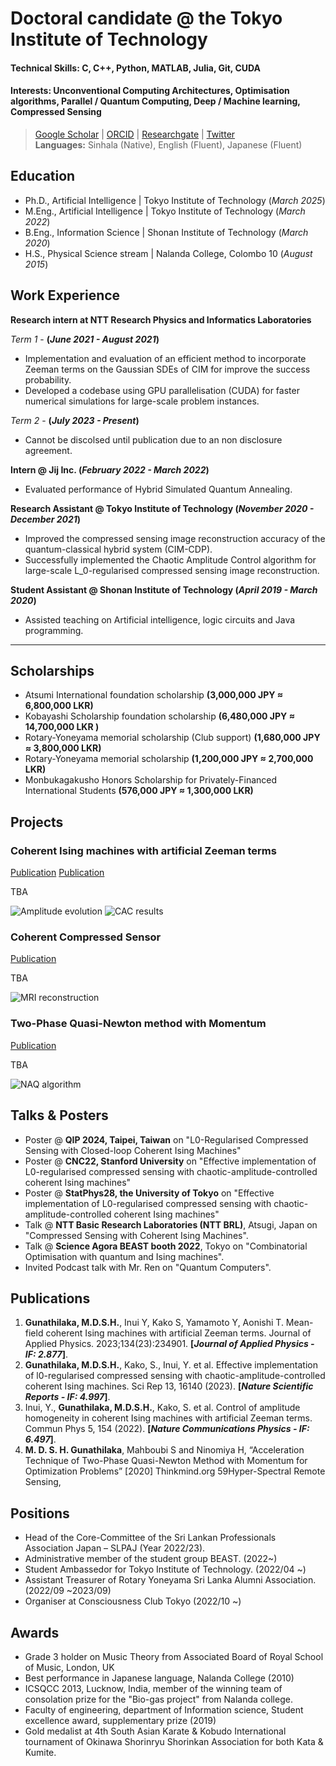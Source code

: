 # Doctoral candidate @ the Tokyo Institute of Technology

#### Technical Skills: C, C++, Python, MATLAB, Julia, Git, CUDA
#### Interests: Unconventional Computing Architectures, Optimisation algorithms, Parallel / Quantum Computing, Deep / Machine learning, Compressed Sensing
> [Google Scholar](https://scholar.google.com/citations?user=AoeGGVQAAAAJ&hl=en) | [ORCID](https://orcid.org/0000-0003-3611-2795) | [Researchgate](https://www.researchgate.net/profile/Sudeera_Gunathilaka) | [Twitter](https://twitter.com/sudeera_etal) <br>
> **Languages:** Sinhala (Native), English (Fluent), Japanese (Fluent)

## Education
- Ph.D., Artificial Intelligence | Tokyo Institute of Technology (_March 2025_)								       		
- M.Eng., Artificial Intelligence | Tokyo Institute of Technology (_March 2022_)	 			        		
- B.Eng., Information Science | Shonan Institute of Technology (_March 2020_)
- H.S., Physical Science stream | Nalanda College, Colombo 10 (_August 2015_)

## Work Experience
**Research intern at NTT Research Physics and Informatics Laboratories**

*Term 1* - **(_June 2021 - August 2021_)**
- Implementation and evaluation of an efficient method to incorporate Zeeman terms on the Gaussian SDEs of CIM for improve the success probability.
- Developed a codebase using GPU parallelisation (CUDA) for faster numerical simulations for large-scale problem instances.  
  
*Term 2* - **(_July 2023 - Present_)**
- Cannot be discolsed until publication due to an non disclosure agreement.

**Intern @ Jij Inc. (_February 2022 - March 2022_)**
- Evaluated performance of Hybrid Simulated Quantum Annealing.

**Research Assistant @ Tokyo Institute of Technology (_November 2020 - December 2021_)**
- Improved the compressed sensing image reconstruction accuracy of the quantum-classical hybrid system (CIM-CDP).
- Successfully implemented the Chaotic Amplitude Control algorithm for large-scale L_0-regularised compressed sensing image reconstruction.

**Student Assistant @ Shonan Institute of Technology (_April 2019 - March 2020_)**
- Assisted teaching on Artificial intelligence, logic circuits and Java programming.

****
## Scholarships

- Atsumi International foundation scholarship **(3,000,000 JPY ≈ 6,800,000 LKR)**
- Kobayashi Scholarship foundation scholarship **(6,480,000 JPY ≈ 14,700,000 LKR )**
- Rotary-Yoneyama memorial scholarship (Club support) **(1,680,000 JPY ≈ 3,800,000 LKR)**
- Rotary-Yoneyama memorial scholarship **(1,200,000 JPY ≈ 2,700,000 LKR)**
- Monbukagakusho Honors Scholarship for Privately-Financed International Students **(576,000 JPY ≈ 1,300,000 LKR)**


## Projects

### Coherent Ising machines with artificial Zeeman terms
[Publication](https://doi.org/10.1063/5.0176248)
[Publication](https://doi.org/10.1038/s42005-022-00927-x)

TBA

![Amplitude evolution](/assets/img/mfz_Figure_1.png)
![CAC results](/assets/img/gac.webp)

### Coherent Compressed Sensor
[Publication](https://doi.org/10.1038/s41598-023-43364-8)

TBA

![MRI reconstruction](/assets/img/gacs_Figure_6.png)


### Two-Phase Quasi-Newton method with Momentum
[Publication](http://www.thinkmind.org/index.php?view=article&articleid=eknow_2020_2_60_60037)

TBA

![NAQ algorithm](/assets/img/naq.png)

## Talks & Posters
- Poster @ **QIP 2024, Taipei, Taiwan** on "L0-Regularised Compressed Sensing with Closed-loop Coherent Ising Machines"
- Poster @ **CNC22, Stanford University** on "Effective implementation of L0-regularised compressed sensing with chaotic-amplitude-controlled coherent Ising machines"
- Poster @ **StatPhys28, the University of Tokyo** on "Effective implementation of L0-regularised compressed sensing with chaotic-amplitude-controlled coherent Ising machines"
- Talk @ **NTT Basic Research Laboratories (NTT BRL)**, Atsugi, Japan on "Compressed Sensing with Coherent Ising Machines".
- Talk @ **Science Agora BEAST booth 2022**, Tokyo on "Combinatorial Optimisation with quantum and Ising machines".
- Invited Podcast talk with Mr. Ren on "Quantum Computers".

## Publications
1. **Gunathilaka, M.D.S.H.**, Inui Y, Kako S, Yamamoto Y, Aonishi T. Mean-field coherent Ising machines with artificial Zeeman terms. Journal of Applied Physics. 2023;134(23):234901. **[_Journal of Applied Physics - IF: 2.877_]**.
2. **Gunathilaka, M.D.S.H.**, Kako, S., Inui, Y. et al. Effective implementation of l0-regularised compressed sensing with chaotic-amplitude-controlled coherent Ising machines. Sci Rep 13, 16140 (2023). **[_Nature Scientific Reports - IF: 4.997_]**.
3. Inui, Y., **Gunathilaka, M.D.S.H.**, Kako, S. et al. Control of amplitude homogeneity in coherent Ising machines with artificial Zeeman terms. Commun Phys 5, 154 (2022). **[_Nature Communications Physics - IF: 6.497_]**.
4. **M. D. S. H. Gunathilaka**, Mahboubi S and Ninomiya H, “Acceleration Technique of Two-Phase Quasi-Newton Method with Momentum for Optimization Problems” [2020] Thinkmind.org 59Hyper-Spectral Remote Sensing, 

## Positions 
- Head of the Core-Committee of the Sri Lankan Professionals Association Japan – SLPAJ (Year 2022/23).
- Administrative member of the student group BEAST. (2022~)
- Student Ambassedor for Tokyo Institute of Technology. (2022/04 ~)
- Assistant Treasurer of Rotary Yoneyama Sri Lanka Alumni Association. (2022/09 ~2023/09)
- Organiser at Consciousness Club Tokyo (2022/10 ~)

## Awards
- Grade 3 holder on Music Theory from Associated Board of Royal School of Music, London, UK
- Best performance in Japanese language, Nalanda College (2010)
- ICSQCC 2013, Lucknow, India, member of the winning team of consolation prize for the "Bio-gas project" from Nalanda college. 
- Faculty of engineering, department of Information science, Student excellence award, supplementary prize (2019)
- Gold medalist at 4th South Asian Karate & Kobudo International tournament of Okinawa Shorinryu Shorinkan Association for both Kata & Kumite.
